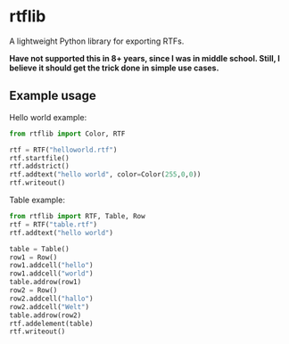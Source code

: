 # rtflib
A lightweight Python library for exporting RTFs.

**Have not supported this in 8+ years, since I was in middle school. Still, I believe it should get the trick done in simple use cases.**

## Example usage

Hello world example:

```python
from rtflib import Color, RTF

rtf = RTF("helloworld.rtf")
rtf.startfile()
rtf.addstrict()
rtf.addtext("hello world", color=Color(255,0,0))
rtf.writeout()
```

Table example:

```python
from rtflib import RTF, Table, Row
rtf = RTF("table.rtf")
rtf.addtext("hello world")

table = Table()
row1 = Row()
row1.addcell("hello")
row1.addcell("world")
table.addrow(row1)
row2 = Row()
row2.addcell("hallo")
row2.addcell("Welt")
table.addrow(row2)
rtf.addelement(table)
rtf.writeout()
```